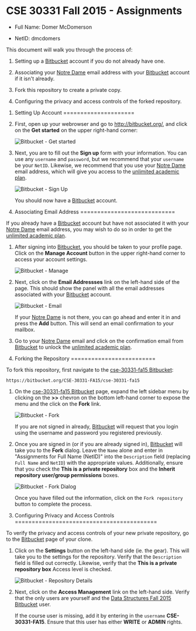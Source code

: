 CSE 30331 Fall 2015 - Assignments
=================================

- Full Name:	Domer McDomerson

- NetID:	dmcdomers

This document will walk you through the process of:

1. Setting up a [Bitbucket] account if you do not already have one.

2. Associating your [Notre Dame] email address with your [Bitbucket] account if
   it isn't already.

2. Fork this repository to create a private copy.

3. Configuring the privacy and access controls of the forked repository.

[Bitbucket]:	https://bitbucket.org
[Notre Dame]:	http://www.nd.edu
[unlimited academic plan]:  https://bitbucket.org/account/user/pbui/plans/
[cse-30331-fa15 Bitbucket]: https://bitbucket.org/CSE-30331-FA15/cse-30331-fa15

1. Setting Up Account
=====================

1. First, open up your webrowser and go to http://bitbucket.org/, and click on
   the **Get started** on the upper right-hand corner:

    ![Bitbucket - Get started](http://www3.nd.edu/~pbui/teaching/cse.34331.fa15/static/img/bitbucket_get_started.png)

2. Next, you are to fill out the **Sign up** form with your information.  You
   can use any `username` and `password`, but we recommend that your `username`
   be your `NetID`.  Likewise, we recommend that you use your [Notre Dame]
   email address, which will give you access to the [unlimited academic plan].

    ![Bitbucket - Sign Up](http://www3.nd.edu/~pbui/teaching/cse.34331.fa15/static/img/bitbucket_signup.png)

    You should now have a [Bitbucket] account.

2. Associating Email Address
============================

If you already have a [Bitbucket] account but have not associated it with your
[Notre Dame] email address, you may wish to do so in order to get the
[unlimited academic plan].

1. After signing into [Bitbucket], you should be taken to your profile page.
   Click on the **Manage Account** button in the upper right-hand corner to
   access your account settings.

    ![Bitbucket - Manage](http://www3.nd.edu/~pbui/teaching/cse.34331.fa15/static/img/bitbucket_manage.png)

2. Next, click on the **Email Addressses** link on the left-hand side of the
   page.  This should show the panel with all the email addresses associated
   with your [Bitbucket] account.

    ![Bitbucket - Email](http://www3.nd.edu/~pbui/teaching/cse.34331.fa15/static/img/bitbucket_email.png)

    If your [Notre Dame] is not there, you can go ahead and enter it in and
    press the **Add** button.  This will send an email confirmation to your
    mailbox.

3. Go to your [Notre Dame] email and click on the confirmation email from
   [Bitbucket] to unlock the [unlimited academic plan].

3. Forking the Repository
=========================

To fork this repository, first navigate to the [cse-30331-fa15 Bitbucket]:

    https://bitbucket.org/CSE-30331-FA15/cse-30331-fa15

1. On the [cse-30331-fa15 Bitbucket] page, expand the left sidebar menu by
   clicking on the **>>** chevron on the bottom left-hand corner to expose the
   menu and the click on the **Fork** link.

    ![Bitbucket - Fork](http://www3.nd.edu/~pbui/teaching/cse.34331.fa15/static/img/bitbucket_fork.png)

    If you are not signed in already, [Bitbucket] will request that you login
    using the username and password you registered previously.

2. Once you are signed in (or if you are already signed in), [Bitbucket] will
   take you to the **Fork** dialog.  Leave the `Name` alone and enter in
   "Assignments for Full Name (NetID)" into the `Description` field (replacing
   `Full Name` and `NetID`) with the appropriate values.   Additionally, ensure
   that you check the **This is a private repository** box and the **Inherit
   repository user/group permissions** boxes.

    ![Bitbucket - Fork Dialog](http://www3.nd.edu/~pbui/teaching/cse.34331.fa15/static/img/bitbucket_fork_dialog.png)

    Once you have filled out the information, click on the `Fork repository`
    button to complete the process.

4. Configuring Privacy and Access Controls
==========================================

To verify the privacy and access controls of your new private repository, go to
the [Bitbucket] page of your clone.

1. Click on the **Settings** button on the left-hand side (ie. the gear).  This
   will take you to the settings for the repository.  Verify that the
   `Description` field is filled out correctly.  Likewise, verify that the
   **This is a private repository box** Access level is checked.

    ![Bitbucket - Repository Details](http://www3.nd.edu/~pbui/teaching/cse.34331.fa15/static/img/bitbucket_repo_details.png)

2. Next, click on the **Access Management** link on the left-hand side.  Verify
   that the only users are yourself and the [Data Structures Fall
   2015](https://bitbucket.org/CSE-30331-FA15/) [Bitbucket] user.

    If the course user is missing, add it by entering in the `username`
    **CSE-30331-FA15**.  Ensure that this user has either **WRITE** or
    **ADMIN** rights.
